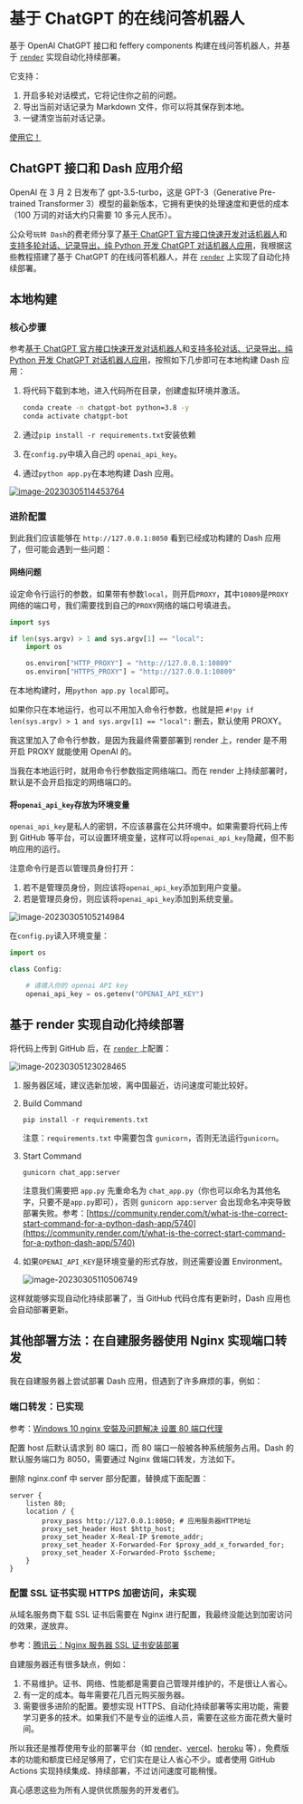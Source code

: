 # 基于 ChatGPT 的在线问答机器人

基于 OpenAI ChatGPT 接口和 feffery components 构建在线问答机器人，并基于 [`render`](https://render.com/) 实现自动化持续部署。

它支持：

1. 开启多轮对话模式，它将记住你之前的问题。
2. 导出当前对话记录为 Markdown 文件，你可以将其保存到本地。
3. 一键清空当前对话记录。

[使用它！](https://chat.fengchao.pro/)

## ChatGPT 接口和 Dash 应用介绍

OpenAI 在 3 月 2 日发布了 gpt-3.5-turbo，这是 GPT-3（Generative Pre-trained Transformer 3）模型的最新版本，它拥有更快的处理速度和更低的成本（100 万词的对话大约只需要 10 多元人民币）。

公众号`玩转 Dash`的费老师分享了[基于 ChatGPT 官方接口快速开发对话机器人](https://mp.weixin.qq.com/s/uChFd32sOYvZKrbe9XhRuA)和[支持多轮对话、记录导出，纯 Python 开发 ChatGPT 对话机器人应用](https://mp.weixin.qq.com/s/fABGNu_gEwNvJWzf5-qZCw)，我根据这些教程搭建了基于 ChatGPT 的在线问答机器人，并在 [`render`](https://render.com/) 上实现了自动化持续部署。

## 本地构建

### 核心步骤

参考[基于 ChatGPT 官方接口快速开发对话机器人](https://mp.weixin.qq.com/s/uChFd32sOYvZKrbe9XhRuA)和[支持多轮对话、记录导出，纯 Python 开发 ChatGPT 对话机器人应用](https://mp.weixin.qq.com/s/fABGNu_gEwNvJWzf5-qZCw)，按照如下几步即可在本地构建 Dash 应用：

1. 将代码下载到本地，进入代码所在目录，创建虚拟环境并激活。

   ```bash
   conda create -n chatgpt-bot python=3.8 -y
   conda activate chatgpt-bot
   ```

2. 通过`pip install -r requirements.txt`安装依赖

3. 在`config.py`中填入自己的 `openai_api_key`。

4. 通过`python app.py`在本地构建 Dash 应用。

[![image-20230305114453764](README-image/chat.png)](https://chat.fengchao.pro/)

### 进阶配置

到此我们应该能够在 `http://127.0.0.1:8050` 看到已经成功构建的 Dash 应用了，但可能会遇到一些问题：

#### 网络问题

设定命令行运行的参数，如果带有参数`local`，则开启`PROXY`，其中`10809`是`PROXY`网络的端口号，我们需要找到自己的`PROXY`网络的端口号填进去。

```python
import sys

if len(sys.argv) > 1 and sys.argv[1] == "local":
    import os

    os.environ["HTTP_PROXY"] = "http://127.0.0.1:10809"
    os.environ["HTTPS_PROXY"] = "http://127.0.0.1:10809"
```

在本地构建时，用`python app.py local`即可。

如果你只在本地运行，也可以不用加入命令行参数，也就是把 `#!py if len(sys.argv) > 1 and sys.argv[1] == "local":` 删去，默认使用 PROXY。

我这里加入了命令行参数，是因为我最终需要部署到 render 上，render 是不用开启 PROXY 就能使用 OpenAI 的。

当我在本地运行时，就用命令行参数指定网络端口。而在 render 上持续部署时，默认是不会开启指定的网络端口的。

#### 将`openai_api_key`存放为环境变量

`openai_api_key`是私人的密钥，不应该暴露在公共环境中。如果需要将代码上传到 GitHub 等平台，可以设置环境变量，这样可以将`openai_api_key`隐藏，但不影响应用的运行。

注意命令行是否以管理员身份打开：

1. 若不是管理员身份，则应该将`openai_api_key`添加到用户变量。
2. 若是管理员身份，则应该将`openai_api_key`添加到系统变量。

![image-20230305105214984](README-image/image-20230305105214984.png)

在`config.py`读入环境变量：

```python
import os

class Config:

    # 请填入你的 openai API key
    openai_api_key = os.getenv("OPENAI_API_KEY")

```

## 基于 render 实现自动化持续部署

将代码上传到 GitHub 后，在 [`render` ](https://render.com/)上配置：

![image-20230305123028465](README-image/image-20230305123028465.png)

1. 服务器区域，建议选新加坡，离中国最近，访问速度可能比较好。

2. Build Command

	``` "Build Command"
	pip install -r requirements.txt
	```

	注意：`requirements.txt` 中需要包含 `gunicorn`，否则无法运行`gunicorn`。

3. Start Command

	``` "Start Command"
	gunicorn chat_app:server
	```

	注意我们需要把 `app.py` 先重命名为 `chat_app.py`（你也可以命名为其他名字，只要不是`app.py`即可），否则 `gunicorn app:server` 会出现命名冲突导致部署失败。参考：[https://community.render.com/t/what-is-the-correct-start-command-for-a-python-dash-app/5740](https://community.render.com/t/what-is-the-correct-start-command-for-a-python-dash-app/5740)

4. 如果`OPENAI_API_KEY`是环境变量的形式存放，则还需要设置 Environment。

	![image-20230305110506749](README-image/image-20230305110506749.png)

这样就能够实现自动化持续部署了，当 GitHub 代码仓库有更新时，Dash 应用也会自动部署更新。

## 其他部署方法：在自建服务器使用 Nginx 实现端口转发

我在自建服务器上尝试部署 Dash 应用，但遇到了许多麻烦的事，例如：

### 端口转发：已实现

参考：[Windows 10 nginx 安裝及问题解决 设置 80 端口代理](https://blog.csdn.net/jackuhan/article/details/78796205)

配置 host 后默认请求到 80 端口，而 80 端口一般被各种系统服务占用。Dash 的默认服务端口为 8050，需要通过 Nginx 做端口转发，方法如下。

删除 nginx.conf 中 server 部分配置，替换成下面配置：

```
server {
    listen 80;
    location / {
        proxy_pass http://127.0.0.1:8050; # 应用服务器HTTP地址
        proxy_set_header Host $http_host;
        proxy_set_header X-Real-IP $remote_addr;
        proxy_set_header X-Forwarded-For $proxy_add_x_forwarded_for;
        proxy_set_header X-Forwarded-Proto $scheme;
    }
}
```

### 配置 SSL 证书实现 HTTPS 加密访问，未实现

从域名服务商下载 SSL 证书后需要在 Nginx 进行配置，我最终没能达到加密访问的效果，遂放弃。

参考：[腾讯云：Nginx 服务器 SSL 证书安装部署](https://cloud.tencent.com/document/product/400/35244)


自建服务器还有很多缺点，例如：

1. 不易维护。证书、网络、性能都是需要自己管理并维护的，不是很让人省心。
2. 有一定的成本。每年需要花几百元购买服务器。
3. 需要很多进阶的配置。要想实现 HTTPS、自动化持续部署等实用功能，需要学习更多的技术。如果我们不是专业的运维人员，需要在这些方面花费大量时间。

所以我还是推荐使用专业的部署平台（如 [render](https://render.com/)、[vercel](https://vercel.com/)、[heroku](https://www.heroku.com/) 等），免费版本的功能和额度已经足够用了，它们实在是让人省心不少。或者使用 GitHub Actions 实现持续集成、持续部署，不过访问速度可能稍慢。

真心感恩这些为所有人提供优质服务的开发者们。

